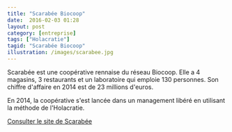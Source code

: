 ```yaml
---
title: "Scarabée Biocoop"
date:  2016-02-03 01:28
layout: post
category: [entreprise]
tags: ["Holacratie"]
tagid: "Scarabée Biocoop"
illustration: /images/scarabee.jpg
---
```


Scarabée est une coopérative rennaise du réseau Biocoop. Elle a 4 magasins, 3 restaurants et un laboratoire qui emploie 130 personnes. Son chiffre d'affaire en 2014 est de 23 millions d'euros.

En 2014, la coopérative s'est lancée dans un management libéré en utilisant la méthode de l'Holacratie.

[Consulter le site de Scarabée](http://www.scarabee-biocoop.fr/)
